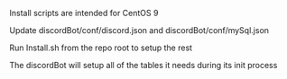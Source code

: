 Install scripts are intended for CentOS 9

Update discordBot/conf/discord.json and discordBot/conf/mySql.json

Run Install.sh from the repo root to setup the rest

The discordBot will setup all of the tables it needs during its init process
